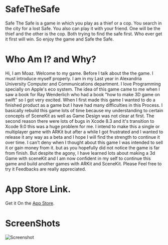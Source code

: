 # SafeTheSafe


Safe The Safe is a game in which you play as a thief or a cop. You search in the city for a lost Safe. You also can play it with your friend. One will be the thief and the other is the cop. Both trying to find the safe first. Who ever get it first will win. So enjoy the game and Safe the Safe.


# Who Am I? and Why?


Hi, 
I am Moaz. Welcome to my game. Before I talk about the the game. I must introduce  myself properly. I am in my Last year in Alexandria University Computer and Communications department. I love Programming specially on Apple's eco system. 
The idea of this game came to me when I saw a book for Ray Wenderlich who had a book "how to make 3D game on swift" so I got very excited.
When I first made this game I wanted to do a finished product as a game but I have had many difficulties in this Process. I basically rebuild this game lots of time because my understanding to certain concepts of SceneKit as well as Game Design was not clear at first. The second reason there were lots of bugs in Xcode 8.3 and it's transition to Xcode 9.0 this was a huge problem for me. 
I intend to make this a single or multiplayer game with ARKit but after a while I got frustrated and I wanted to release it any way as a beta and I hope I will find the strength to continue it over time. 
I can't deny when I thought about this game I was intended to sell it or gain money from it. but as you hopefully did not notice the game is far from finish. But despite the agony, I have learned lots about making a 3d Game with sceneKit and I am now confident in my self to continue this game and build another games with ARKit and SceneKit. Please Feel free to try it Feedbacks are really appreciated.

# App Store Link.
Get it On the [App Store](https://itunes.apple.com/us/app/safe-the-safe/id1428057459?ls=1&mt=8).



# ScreenShots

![Screenshot](screenshot.png)












